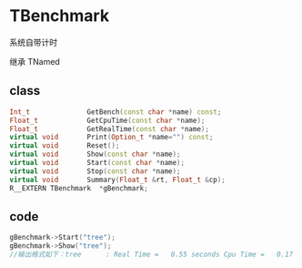 <!-- TBenchmark.md --- 
;; 
;; Description: 
;; Author: Hongyi Wu(吴鸿毅)
;; Email: wuhongyi@qq.com 
;; Created: 五 12月  5 11:31:46 2014 (+0800)
;; Last-Updated: 二 9月 13 18:16:24 2016 (+0800)
;;           By: Hongyi Wu(吴鸿毅)
;;     Update #: 6
;; URL: http://wuhongyi.github.io -->

# TBenchmark

系统自带计时

继承 TNamed

## class

```cpp
Int_t              GetBench(const char *name) const;
Float_t            GetCpuTime(const char *name);
Float_t            GetRealTime(const char *name);
virtual void       Print(Option_t *name="") const;
virtual void       Reset();
virtual void       Show(const char *name);
virtual void       Start(const char *name);
virtual void       Stop(const char *name);
virtual void       Summary(Float_t &rt, Float_t &cp);
R__EXTERN TBenchmark  *gBenchmark;
```

## code

```cpp
gBenchmark->Start("tree");
gBenchmark->Show("tree");
//输出格式如下：tree      : Real Time =   0.55 seconds Cpu Time =   0.17 seconds
```


<!-- TBenchmark.md ends here -->
